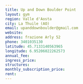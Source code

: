 ```yaml
---
title: Up and Down Boulder Point
layout: gym
region: Valle d'Aosta
city: La Thuile (AO)
email: upanddownboulder@gmail.com
website: 
address: frazione Arly 52
phone: 3401035130 
latitude: 45.7133140563965
longitude: 6.95206022262573
annual_fee: 
ingress_price: 
structures: 
monthly_subscription_price: 
rent: 
---
```



